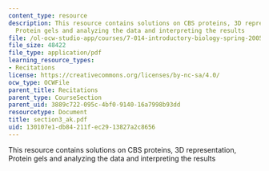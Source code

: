 ```yaml
---
content_type: resource
description: This resource contains solutions on CBS proteins, 3D representation,
  Protein gels and analyzing the data and interpreting the results
file: /ol-ocw-studio-app/courses/7-014-introductory-biology-spring-2005/130107e1db84211fec2913827a2c8656_section3_ak.pdf
file_size: 48422
file_type: application/pdf
learning_resource_types:
- Recitations
license: https://creativecommons.org/licenses/by-nc-sa/4.0/
ocw_type: OCWFile
parent_title: Recitations
parent_type: CourseSection
parent_uid: 3889c722-095c-4bf0-9140-16a7998b93dd
resourcetype: Document
title: section3_ak.pdf
uid: 130107e1-db84-211f-ec29-13827a2c8656
---
```

This resource contains solutions on CBS proteins, 3D representation, Protein gels and analyzing the data and interpreting the results